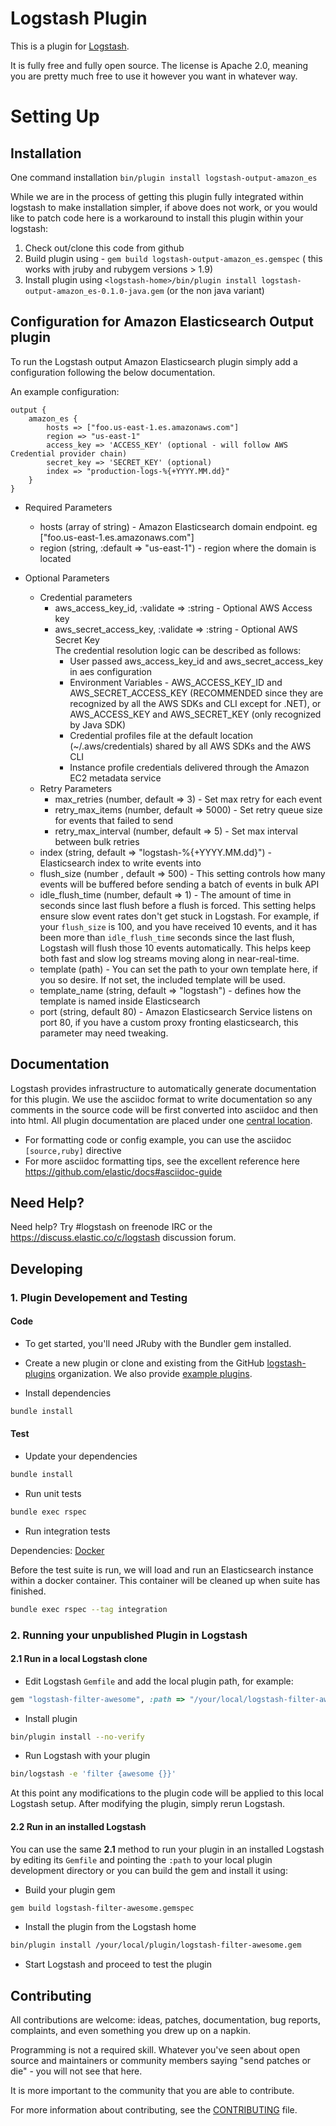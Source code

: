 # Logstash Plugin

This is a plugin for [Logstash](https://github.com/elastic/logstash).

It is fully free and fully open source. The license is Apache 2.0, meaning you are pretty much free to use it however you want in whatever way.

# Setting Up

## Installation
One command installation
`bin/plugin install logstash-output-amazon_es`

While we are in the process of getting this plugin fully integrated within logstash to make installation simpler, 
if above does not work, or you would like to patch code here is a workaround to install this plugin within your logstash:

1. Check out/clone this code from github
2. Build plugin using - `gem build logstash-output-amazon_es.gemspec` ( this works with jruby and rubygem versions > 1.9)
3. Install plugin using `<logstash-home>/bin/plugin install logstash-output-amazon_es-0.1.0-java.gem` (or the non java variant)

## Configuration for Amazon Elasticsearch Output plugin

To run the Logstash output Amazon Elasticsearch plugin simply add a configuration following the below documentation.

An example configuration:

	output {
	    amazon_es {
	        hosts => ["foo.us-east-1.es.amazonaws.com"]
	        region => "us-east-1"
			access_key => 'ACCESS_KEY' (optional - will follow AWS Credential provider chain)
			secret_key => 'SECRET_KEY' (optional)
			index => "production-logs-%{+YYYY.MM.dd}"
		}
	}
  
* Required Parameters
	* hosts (array of string) - Amazon Elasticsearch domain endpoint. eg ["foo.us-east-1.es.amazonaws.com"]
    * region (string, :default => "us-east-1") - region where the domain is located
    
* Optional Parameters
	* Credential parameters
		* aws_access_key_id, :validate => :string - Optional AWS Access key
		* aws_secret_access_key, :validate => :string - Optional AWS Secret Key  
		   The credential resolution logic can be described as follows:
		   - User passed aws_access_key_id and aws_secret_access_key in aes configuration
		   - Environment Variables - AWS_ACCESS_KEY_ID and AWS_SECRET_ACCESS_KEY
		     (RECOMMENDED since they are recognized by all the AWS SDKs and CLI except for .NET),
		     or AWS_ACCESS_KEY and AWS_SECRET_KEY (only recognized by Java SDK)
		   - Credential profiles file at the default location (~/.aws/credentials) shared by all AWS SDKs and the AWS CLI
		   - Instance profile credentials delivered through the Amazon EC2 metadata service
	* Retry Parameters
		* max_retries (number, default => 3) - Set max retry for each event
		* retry_max_items (number, default => 5000) - Set retry queue size for events that failed to send
		* retry_max_interval (number, default => 5) - Set max interval between bulk retries
	* index (string, default => "logstash-%{+YYYY.MM.dd}") - Elasticsearch index to write events into
	* flush_size (number , default => 500) - This setting controls how many events will be buffered before sending a batch of events in bulk API
	* idle_flush_time (number, default => 1) - The amount of time in seconds since last flush before a flush is forced.
		This setting helps ensure slow event rates don't get stuck in Logstash.
		For example, if your `flush_size` is 100, and you have received 10 events,
		and it has been more than `idle_flush_time` seconds since the last flush,
		Logstash will flush those 10 events automatically.
		This helps keep both fast and slow log streams moving along in near-real-time.
	* template (path) - You can set the path to your own template here, if you so desire. If not set, the included template will be used.
	* template_name (string, default => "logstash") - defines how the template is named inside Elasticsearch
	* port (string, default 80) - Amazon Elasticsearch Service listens on port 80, if you have a custom proxy fronting elasticsearch, this parameter may need tweaking.

## Documentation

Logstash provides infrastructure to automatically generate documentation for this plugin. We use the asciidoc format to write documentation so any comments in the source code will be first converted into asciidoc and then into html. All plugin documentation are placed under one [central location](http://www.elastic.co/guide/en/logstash/current/).

- For formatting code or config example, you can use the asciidoc `[source,ruby]` directive
- For more asciidoc formatting tips, see the excellent reference here https://github.com/elastic/docs#asciidoc-guide

## Need Help?

Need help? Try #logstash on freenode IRC or the https://discuss.elastic.co/c/logstash discussion forum.

## Developing

### 1. Plugin Developement and Testing

#### Code
- To get started, you'll need JRuby with the Bundler gem installed.

- Create a new plugin or clone and existing from the GitHub [logstash-plugins](https://github.com/logstash-plugins) organization. We also provide [example plugins](https://github.com/logstash-plugins?query=example).

- Install dependencies
```sh
bundle install
```

#### Test

- Update your dependencies

```sh
bundle install
```

- Run unit tests

```sh
bundle exec rspec
```

- Run integration tests

Dependencies: [Docker](http://docker.com)

Before the test suite is run, we will load and run an
Elasticsearch instance within a docker container. This container 
will be cleaned up when suite has finished.

```sh
bundle exec rspec --tag integration
```

### 2. Running your unpublished Plugin in Logstash

#### 2.1 Run in a local Logstash clone

- Edit Logstash `Gemfile` and add the local plugin path, for example:
```ruby
gem "logstash-filter-awesome", :path => "/your/local/logstash-filter-awesome"
```
- Install plugin
```sh
bin/plugin install --no-verify
```
- Run Logstash with your plugin
```sh
bin/logstash -e 'filter {awesome {}}'
```
At this point any modifications to the plugin code will be applied to this local Logstash setup. After modifying the plugin, simply rerun Logstash.

#### 2.2 Run in an installed Logstash

You can use the same **2.1** method to run your plugin in an installed Logstash by editing its `Gemfile` and pointing the `:path` to your local plugin development directory or you can build the gem and install it using:

- Build your plugin gem
```sh
gem build logstash-filter-awesome.gemspec
```
- Install the plugin from the Logstash home
```sh
bin/plugin install /your/local/plugin/logstash-filter-awesome.gem
```
- Start Logstash and proceed to test the plugin

## Contributing

All contributions are welcome: ideas, patches, documentation, bug reports, complaints, and even something you drew up on a napkin.

Programming is not a required skill. Whatever you've seen about open source and maintainers or community members saying "send patches or die" - you will not see that here.

It is more important to the community that you are able to contribute.

For more information about contributing, see the [CONTRIBUTING](https://github.com/elastic/logstash/blob/master/CONTRIBUTING.md) file.
